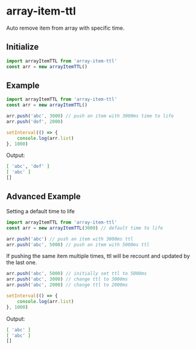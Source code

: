 # array-item-ttl

Auto remove item from array with specific time.

## Initialize

```js
import arrayItemTTL from 'array-item-ttl'
const arr = new arrayItemTTL()
```

## Example

```js
import arrayItemTTL from 'array-item-ttl'
const arr = new arrayItemTTL()

arr.push('abc', 3000) // push an item with 3000ms time to life
arr.push('def', 2000)

setInterval(() => {
    console.log(arr.list)
}, 1000)
```

Output:

```bash
[ 'abc', 'def' ]
[ 'abc' ]
[]
```

## Advanced Example

Setting a default time to life

```js
import arrayItemTTL from 'array-item-ttl'
const arr = new arrayItemTTL(3000) // default time to life

arr.push('abc') // push an item with 3000ms ttl
arr.push('abc', 5000) // push an item with 5000ms ttl
```

If pushing the same item multiple times, ttl will be recount and updated by the last one.

```js
arr.push('abc', 5000) // initially set ttl to 5000ms
arr.push('abc', 3000) // change ttl to 3000ms
arr.push('abc', 2000) // change ttl to 2000ms

setInterval(() => {
    console.log(arr.list)
}, 1000)
```

Output:

```bash
[ 'abc' ]
[ 'abc' ]
[]
```
